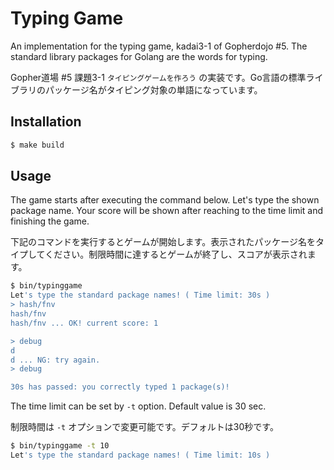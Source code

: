 # Typing Game

An implementation for the typing game, kadai3-1 of Gopherdojo #5. The standard library packages for Golang are the words for typing.

Gopher道場 #5 課題3-1 `タイピングゲームを作ろう` の実装です。Go言語の標準ライブラリのパッケージ名がタイピング対象の単語になっています。

## Installation

```bash
$ make build
```

## Usage

The game starts after executing the command below. Let's type the shown package name. Your score will be shown after reaching to the time limit and finishing the game.

下記のコマンドを実行するとゲームが開始します。表示されたパッケージ名をタイプしてください。制限時間に達するとゲームが終了し、スコアが表示されます。

```bash
$ bin/typinggame
Let's type the standard package names! ( Time limit: 30s )
> hash/fnv
hash/fnv
hash/fnv ... OK! current score: 1

> debug
d 
d ... NG: try again.
> debug

30s has passed: you correctly typed 1 package(s)!
```

The time limit can be set by `-t` option. Default value is 30 sec.

制限時間は `-t` オプションで変更可能です。デフォルトは30秒です。

```bash
$ bin/typinggame -t 10
Let's type the standard package names! ( Time limit: 10s )
```
